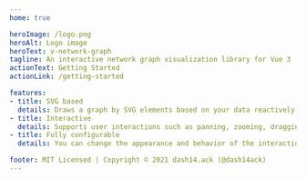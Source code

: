```yaml
---
home: true

heroImage: /logo.png
heroAlt: Logo image
heroText: v-network-graph
tagline: An interactive network graph visualization library for Vue 3
actionText: Getting Started
actionLink: /getting-started

features:
- title: SVG based
  details: Draws a graph by SVG elements based on your data reactively.
- title: Interactive
  details: Supports user interactions such as panning, zooming, dragging nodes, and selecting.
- title: Fully configurable
  details: You can change the appearance and behavior of the interaction by the configuration.

footer: MIT Licensed | Copyright © 2021 dash14.ack (@dash14ack)
---
```

